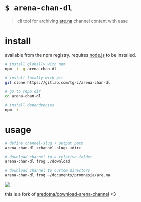 # `$ arena-chan-dl`
> cli tool for archiving [are.na](https://are.na/) channel content with ease

# install
available from the npm registry. requires [node.js](https://nodejs.org/en/download/) to be installed.

```bash
# install globally with npm
npm -i -g arena-chan-dl
```

```bash
# install locally with git
git clone https://gitlab.com/tg-z/arena-chan-dl

# go to repo dir
cd arena-chan-dl

# install dependencies
npm -i
```

# usage
```bash
# define channel-slug + output path
arena-chan-dl <channel-slug> <dir>

# download channel to a relative folder
arena-chan-dl frog ./download

# download channel to custom directory
arena-chan-dl frog ~/documents/promnesia/are.na
```

![](http://static.damonzucconi.com/_capture/4mTGkMs6JI.gif)

this is a fork of [aredotna/download-arena-channel](https://github.com/aredotna/download-arena-channel) <3

